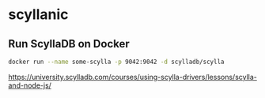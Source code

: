 # scyllanic

## Run ScyllaDB on Docker

```bash
docker run --name some-scylla -p 9042:9042 -d scylladb/scylla
```

https://university.scylladb.com/courses/using-scylla-drivers/lessons/scylla-and-node-js/
